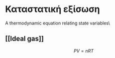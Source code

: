 # Καταστατική εξίσωση
A thermodynamic equation relating state variables\


## [[Ideal gas]]
$$PV=nRT$$